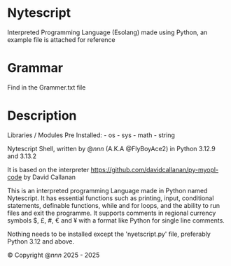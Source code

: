 # Nytescript
Interpreted Programming Language (Esolang) made using Python, an example file is attached for reference

# Grammar
Find in the Grammer.txt file

# Description
Libraries / Modules Pre Installed:
	- os
	- sys
	- math
	- string

Nytescript Shell, written by @_nnn_ (A.K.A @FlyBoyAce2) in Python 3.12.9 and 3.13.2	

It is based on the interpreter https://github.com/davidcallanan/py-myopl-code by David Callanan

This is an interpreted programming Language made in Python named Nytescript. It has essential functions such as
printing, input, conditional statements, definable functions, while and for loops, and the ability to run files and 
exit the programme. It supports comments in regional currency symbols $, £, #, € and ¥ with a format like Python for single line comments.

Nothing needs to be installed except the 'nyetscript.py' file, preferably Python 3.12 and above.

© Copyright @_nnn_ 2025 - 2025
